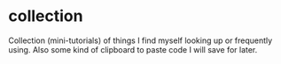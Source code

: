# collection
Collection (mini-tutorials) of things I find myself looking up or frequently using. Also some kind of clipboard to paste code I will save for later.
